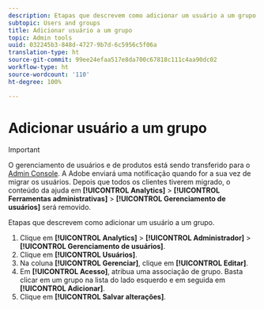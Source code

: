 ```yaml
---
description: Etapas que descrevem como adicionar um usuário a um grupo.
subtopic: Users and groups
title: Adicionar usuário a um grupo
topic: Admin tools
uuid: 032245b3-848d-4727-9b7d-6c5956c5f06a
translation-type: ht
source-git-commit: 99ee24efaa517e8da700c67818c111c4aa90dc02
workflow-type: ht
source-wordcount: '110'
ht-degree: 100%

---
```



# Adicionar usuário a um grupo

>[!IMPORTANT]
>
>O gerenciamento de usuários e de produtos está sendo transferido para o [Admin Console](https://helpx.adobe.com/br/enterprise/using/admin-console.html). A Adobe enviará uma notificação quando for a sua vez de migrar os usuários. Depois que todos os clientes tiverem migrado, o conteúdo da ajuda em **[!UICONTROL Analytics]** > **[!UICONTROL Ferramentas administrativas]** > **[!UICONTROL Gerenciamento de usuários]** será removido.

Etapas que descrevem como adicionar um usuário a um grupo.

1. Clique em **[!UICONTROL Analytics]** > **[!UICONTROL Administrador]** > **[!UICONTROL Gerenciamento de usuários]**.
1. Clique em **[!UICONTROL Usuários]**.
1. Na coluna **[!UICONTROL Gerenciar]**, clique em **[!UICONTROL Editar]**.
1. Em **[!UICONTROL Acesso]**, atribua uma associação de grupo. Basta clicar em um grupo na lista do lado esquerdo e em seguida em **[!UICONTROL Adicionar]**.
1. Clique em **[!UICONTROL Salvar alterações]**.
